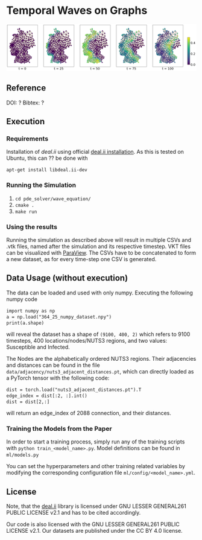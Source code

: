 # Temporal Waves on Graphs
![SI-diffusion](imgs/Graph-image-2.png)
## Reference
DOI: ? Bibtex: ? 

## Execution

### Requirements
Installation of *deal.ii* using official 
[deal.ii installation](https://dealii.org/download.html). As this is tested on 
Ubuntu, this can ?? be done with

```
apt-get install libdeal.ii-dev
```


### Running the Simulation

1. ``` cd pde_solver/wave_equation/ ```
2. ``` cmake . ```
3. ``` make run ```

### Using the results

Running the simulation as described above will result in multiple CSVs and .vtk
 files, named after the simulation and its respective timestep. VKT files can be
 visualized with 
[ParaView](https://gitlab.kitware.com/paraview/paraview/-/tree/master). The CSVs
 have to be concatenated to form a new dataset, as for every time-step one CSV is
 generated.

## Data Usage (without execution)
The data can be loaded and used with only numpy.
Executing the following numpy code

```
import numpy as np
a = np.load("364_25_numpy_dataset.npy")
print(a.shape)
```
will reveal the dataset has a shape of ``` (9100, 400, 2) ``` which refers
to 9100 timesteps, 400 locations/nodes/NUTS3 regions, and two values: 
Susceptible and Infected.

The Nodes are the alphabetically ordered NUTS3 regions. Their 
adjacencies and distances can be found in the file ```data/adjacency/nuts3_adjacent_distances.pt```, 
which can directly loaded as a PyTorch tensor with the
following code:


```
dist = torch.load("nuts3_adjacent_distances.pt").T
edge_index = dist[:2, :].int()
dist = dist[2,:]
```

will return an edge_index of 2088 connection, and their distances. 

### Training the Models from the Paper

In order to start a training process, simply run any of the training scripts with ``` python train_<model_name>.py ```.
Model definitions can be found in ```ml/models.py```

You can set the hyperparameters and other training related variables by modifying the corresponding configuration file ```ml/config/<model_name>.yml```.

## License

Note, that the [deal.ii](https://dealii.org/) library is licensed under GNU LESSER GENERAL261
PUBLIC LICENSE v2.1 and has to be cited accordingly.

Our code is also licensed with the GNU LESSER GENERAL261 PUBLIC LICENSE v2.1.
Our datasets are published under the CC BY 4.0 license.
